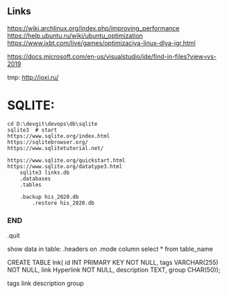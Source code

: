 ## Links

https://wiki.archlinux.org/index.php/improving_performance
https://help.ubuntu.ru/wiki/ubuntu_optimization
https://www.ixbt.com/live/games/optimizaciya-linux-dlya-igr.html

https://docs.microsoft.com/en-us/visualstudio/ide/find-in-files?view=vs-2019

tmp:
    http://joxi.ru/

# SQLITE:
    cd D:\devgit\devops\db\sqlite
    sqlite3  # start
	https://www.sqlite.org/index.html
	https://sqlitebrowser.org/
	https://www.sqlitetutorial.net/

	https://www.sqlite.org/quickstart.html
	https://www.sqlite.org/datatype3.html
		sqlite3 links.db
		.databases
		.tables

        .backup his_2020.db
            .restore his_2020.db
		
### END
.quit

show data in table:
    .headers on
    .mode column
    select * from table_name

CREATE TABLE lnk(
  id INT PRIMARY KEY NOT NULL,
  tags VARCHAR(255) NOT NULL,
  link Hyperlink NOT NULL,
  description TEXT,
  group CHAR(50));

tags
link
description
group

